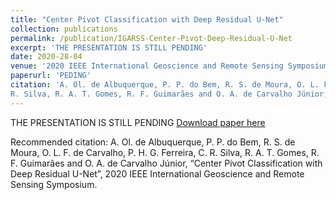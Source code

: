 ```yaml
---
title: "Center Pivot Classification with Deep Residual U-Net"
collection: publications
permalink: /publication/IGARSS-Center-Pivot-Deep-Residual-U-Net
excerpt: 'THE PRESENTATION IS STILL PENDING'
date: 2020-28-04
venue: '2020 IEEE International Geoscience and Remote Sensing Symposium, Waikoloa, Hawaii'
paperurl: 'PEDING'
citation: 'A. Ol. de Albuquerque, P. P. do Bem, R. S. de Moura, O. L. F. de Carvalho, P. H. G. Ferreira, C.
R. Silva, R. A. T. Gomes, R. F. Guimarães and O. A. de Carvalho Júnior, “Center Pivot Classification with Deep Residual U-Net”, 2020 IEEE International Geoscience and Remote Sensing Symposium'
---
```

THE PRESENTATION IS STILL PENDING
[Download paper here](PENDING)

Recommended citation:  A. Ol. de Albuquerque, P. P. do Bem, R. S. de Moura, O. L. F. de Carvalho, P. H. G. Ferreira, C.
R. Silva, R. A. T. Gomes, R. F. Guimarães and O. A. de Carvalho Júnior, “Center Pivot Classification with Deep Residual U-Net”, 2020 IEEE International Geoscience and Remote Sensing Symposium.
